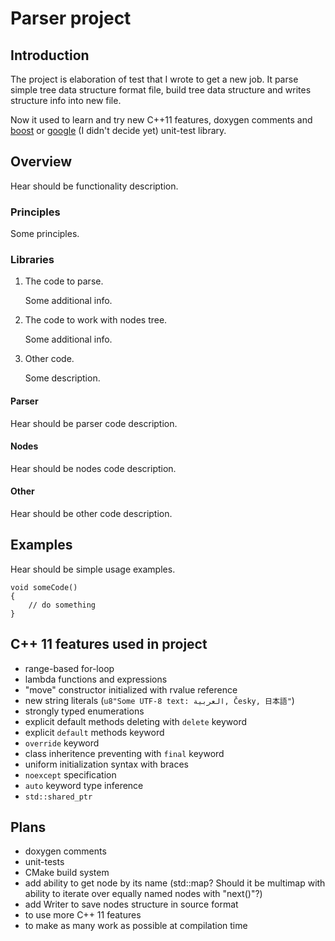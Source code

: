 Parser project
==============

Introduction
------------

The project is elaboration of test that I wrote to get a new job.
It parse simple tree data structure format file, build tree data structure and writes structure info into new file.

Now it used to learn and try new C++11 features, doxygen comments and [boost][BoostTest] or [google][GoogleTest] (I didn't decide yet) unit-test library.

Overview
--------

Hear should be functionality description.

### Principles

Some principles.

### Libraries

1. The code to parse.

    Some additional info.

2. The code to work with nodes tree.

    Some additional info.

3. Other code.

    Some description.

#### Parser

Hear should be parser code description.

#### Nodes

Hear should be nodes code description.

#### Other

Hear should be other code description.

Examples
--------

Hear should be simple usage examples.

	void someCode()
	{
		// do something
	}

C++ 11 features used in project
-------------------------------

- range-based for-loop
- lambda functions and expressions
- "move" constructor initialized with rvalue reference
- new string literals (`u8"Some UTF-8 text: العربية, Česky, 日本語"`)
- strongly typed enumerations
- explicit default methods deleting with `delete` keyword
- explicit `default` methods keyword
- `override` keyword
- class inheritence preventing with `final` keyword
- uniform initialization syntax with braces
- `noexcept` specification
- `auto` keyword type inference
- `std::shared_ptr`

Plans
-----

- doxygen comments
- unit-tests
- CMake build system
- add ability to get node by its name (std::map? Should it be multimap with
ability to iterate over equally named nodes with "next()"?)
- add Writer to save nodes structure in source format
- to use more C++ 11 features
- to make as many work as possible at compilation time

[GoogleTest]: https://code.google.com/p/googletest/ "Google C++ testing framework project home page"
[BoostTest]: http://www.boost.org/doc/libs/1_35_0/libs/test/doc/index.html "Boost Test Library introduction page"
